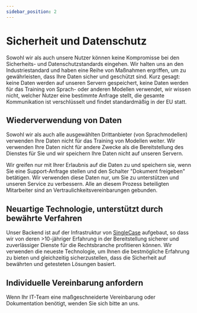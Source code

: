 ```yaml
---
sidebar_position: 2
---
```


# Sicherheit und Datenschutz

Sowohl wir als auch unsere Nutzer können keine Kompromisse bei den Sicherheits- und
Datenschutzstandards eingehen. Wir halten uns an den Industriestandard und haben eine
Reihe von Maßnahmen ergriffen, um zu gewährleisten, dass Ihre Daten sicher und geschützt
sind. Kurz gesagt: keine Daten werden auf unseren Servern gespeichert, keine Daten
werden für das Training von Sprach- oder anderen Modellen verwendet, wir wissen nicht,
welcher Nutzer eine bestimmte Anfrage stellt, die gesamte Kommunikation ist
verschlüsselt und findet standardmäßig in der EU statt.

## Wiederverwendung von Daten

Sowohl wir als auch alle ausgewählten Drittanbieter (von Sprachmodellen) verwenden Ihre
Daten nicht für das Training von Modellen weiter. Wir verwenden Ihre Daten nicht für
andere Zwecke als die Bereitstellung des Dienstes für Sie und wir speichern Ihre Daten
nicht auf unseren Servern.

Wir greifen nur mit Ihrer Erlaubnis auf die Daten zu und speichern sie, wenn Sie eine
Support-Anfrage stellen und den Schalter "Dokument freigeben" betätigen. Wir verwenden
diese Daten nur, um Sie zu unterstützen und unseren Service zu verbessern. Alle an
diesem Prozess beteiligten Mitarbeiter sind an Vertraulichkeitsvereinbarungen gebunden.

## Neuartige Technologie, unterstützt durch bewährte Verfahren

Unser Backend ist auf der Infrastruktur von [SingleCase](<https://www.singlecase.com/>)
aufgebaut, so dass wir von deren >10-jähriger Erfahrung in der Bereitstellung sicherer
und zuverlässiger Dienste für die Rechtsbranche profitieren können. Wir verwenden die
neueste Technologie, um Ihnen die bestmögliche Erfahrung zu bieten und gleichzeitig
sicherzustellen, dass die Sicherheit auf bewährten und getesteten Lösungen basiert.

## Individuelle Vereinbarung anfordern

Wenn Ihr IT-Team eine maßgeschneiderte Vereinbarung oder Dokumentation benötigt,
wenden Sie sich bitte an uns.

